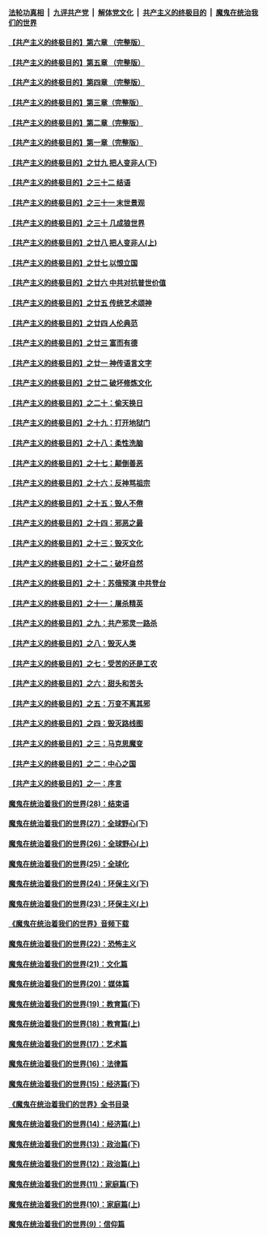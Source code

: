 ####  [法轮功真相](../../../../basic/blob/master/README.md?t=08240952) &nbsp;|&nbsp; [九评共产党](../../../../9ping.md/blob/master/README.md?t=08240952) &nbsp;|&nbsp; [解体党文化](../../../../jtdwh.md/blob/master/README.md?t=08240952)  &nbsp;|&nbsp; [共产主义的终极目的](../../../../gczydzjmd.md/blob/master/README.md?t=08240952) &nbsp;|&nbsp; [魔鬼在统治我们的世界](../../../../mgztzwmdsj.md/blob/master/README.md?t=08240952) 

#### [【共产主义的终极目的】第六章 （完整版）](../pages/nsc422/n11428913.md?t=08240952) 

#### [【共产主义的终极目的】第五章 （完整版）](../pages/nsc422/n11428912.md?t=08240952) 

#### [【共产主义的终极目的】第四章 （完整版）](../pages/nsc422/n11428907.md?t=08240952) 

#### [【共产主义的终极目的】第三章（完整版）](../pages/nsc422/n11428848.md?t=08240952) 

#### [【共产主义的终极目的】第二章（完整版）](../pages/nsc422/n11428831.md?t=08240952) 

#### [【共产主义的终极目的】第一章（完整版）](../pages/nsc422/n11417651.md?t=08240952) 

#### [【共产主义的终极目的】之廿九 把人变非人(下)](../pages/nsc422/n11344140.md?t=08240952) 

#### [【共产主义的终极目的】之三十二 结语](../pages/nsc422/n11360535.md?t=08240952) 

#### [【共产主义的终极目的】之三十一 末世景观](../pages/nsc422/n11351129.md?t=08240952) 

#### [【共产主义的终极目的】之三十 几成狼世界](../pages/nsc422/n11348280.md?t=08240952) 

#### [【共产主义的终极目的】之廿八 把人变非人(上)](../pages/nsc422/n11340492.md?t=08240952) 

#### [【共产主义的终极目的】之廿七 以恨立国](../pages/nsc422/n11336944.md?t=08240952) 

#### [【共产主义的终极目的】之廿六 中共对抗普世价值](../pages/nsc422/n11324785.md?t=08240952) 

#### [【共产主义的终极目的】之廿五 传统艺术颂神](../pages/nsc422/n11296396.md?t=08240952) 

#### [【共产主义的终极目的】之廿四 人伦典范](../pages/nsc422/n11296397.md?t=08240952) 

#### [【共产主义的终极目的】之廿三 富而有德](../pages/nsc422/n11283598.md?t=08240952) 

#### [【共产主义的终极目的】之廿一 神传语言文字](../pages/nsc422/n11263265.md?t=08240952) 

#### [【共产主义的终极目的】之廿二 破坏修炼文化](../pages/nsc422/n11245728.md?t=08240952) 

#### [【共产主义的终极目的】之二十：偷天换日](../pages/nsc422/n11238846.md?t=08240952) 

#### [【共产主义的终极目的】之十九：打开地狱门](../pages/nsc422/n11206376.md?t=08240952) 

#### [【共产主义的终极目的】之十八：柔性洗脑](../pages/nsc422/n11199994.md?t=08240952) 

#### [【共产主义的终极目的】之十七：颠倒善恶](../pages/nsc422/n11179782.md?t=08240952) 

#### [【共产主义的终极目的】之十六：反神骂祖宗](../pages/nsc422/n11166798.md?t=08240952) 

#### [【共产主义的终极目的】之十五：毁人不倦](../pages/nsc422/n11166792.md?t=08240952) 

#### [【共产主义的终极目的】之十四：邪恶之最](../pages/nsc422/n11150249.md?t=08240952) 

#### [【共产主义的终极目的】之十三：毁灭文化](../pages/nsc422/n11135227.md?t=08240952) 

#### [【共产主义的终极目的】之十二：破坏自然](../pages/nsc422/n11135214.md?t=08240952) 

#### [【共产主义的终极目的】之十：苏俄预演 中共登台](../pages/nsc422/n11118424.md?t=08240952) 

#### [【共产主义的终极目的】之十一：屠杀精英](../pages/nsc422/n11118442.md?t=08240952) 

#### [【共产主义的终极目的】之九：共产邪灵一路杀](../pages/nsc422/n11114139.md?t=08240952) 

#### [【共产主义的终极目的】之八：毁灭人类](../pages/nsc422/n11108503.md?t=08240952) 

#### [【共产主义的终极目的】之七：受苦的还是工农](../pages/nsc422/n11101809.md?t=08240952) 

#### [【共产主义的终极目的】之六：甜头和苦头](../pages/nsc422/n11096971.md?t=08240952) 

#### [【共产主义的终极目的】之五：万变不离其邪](../pages/nsc422/n11091285.md?t=08240952) 

#### [【共产主义的终极目的】之四：毁灭路线图](../pages/nsc422/n11086284.md?t=08240952) 

#### [【共产主义的终极目的】之三：马克思魔变](../pages/nsc422/n11061941.md?t=08240952) 

#### [【共产主义的终极目的】之二：中心之国](../pages/nsc422/n11047728.md?t=08240952) 

#### [【共产主义的终极目的】之一：序言](../pages/nsc422/n11086077.md?t=08240952) 

#### [魔鬼在统治着我们的世界(28)：结束语](../pages/nsc422/n10936246.md?t=08240952) 

#### [魔鬼在统治着我们的世界(27)：全球野心(下)](../pages/nsc422/n10928319.md?t=08240952) 

#### [魔鬼在统治着我们的世界(26)：全球野心(上)](../pages/nsc422/n10900318.md?t=08240952) 

#### [魔鬼在统治着我们的世界(25)：全球化](../pages/nsc422/n10788205.md?t=08240952) 

#### [魔鬼在统治着我们的世界(24)：环保主义(下)](../pages/nsc422/n10695307.md?t=08240952) 

#### [魔鬼在统治着我们的世界(23)：环保主义(上)](../pages/nsc422/n10688613.md?t=08240952) 

#### [《魔鬼在统治着我们的世界》音频下载](../pages/nsc422/n10635553.md?t=08240952) 

#### [魔鬼在统治着我们的世界(22)：恐怖主义](../pages/nsc422/n10614727.md?t=08240952) 

#### [魔鬼在统治着我们的世界(21)：文化篇](../pages/nsc422/n10597706.md?t=08240952) 

#### [魔鬼在统治着我们的世界(20)：媒体篇](../pages/nsc422/n10586579.md?t=08240952) 

#### [魔鬼在统治着我们的世界(19)：教育篇(下)](../pages/nsc422/n10564808.md?t=08240952) 

#### [魔鬼在统治着我们的世界(18)：教育篇(上)](../pages/nsc422/n10526970.md?t=08240952) 

#### [魔鬼在统治着我们的世界(17)：艺术篇](../pages/nsc422/n10499093.md?t=08240952) 

#### [魔鬼在统治着我们的世界(16)：法律篇](../pages/nsc422/n10485969.md?t=08240952) 

#### [魔鬼在统治着我们的世界(15)：经济篇(下)](../pages/nsc422/n10469975.md?t=08240952) 

#### [《魔鬼在统治着我们的世界》全书目录](../pages/nsc422/n10464261.md?t=08240952) 

#### [魔鬼在统治着我们的世界(14)：经济篇(上)](../pages/nsc422/n10457370.md?t=08240952) 

#### [魔鬼在统治着我们的世界(13)：政治篇(下)](../pages/nsc422/n10448270.md?t=08240952) 

#### [魔鬼在统治着我们的世界(12)：政治篇(上)](../pages/nsc422/n10444576.md?t=08240952) 

#### [魔鬼在统治着我们的世界(11)：家庭篇(下)](../pages/nsc422/n10440961.md?t=08240952) 

#### [魔鬼在统治着我们的世界(10)：家庭篇(上)](../pages/nsc422/n10435448.md?t=08240952) 

#### [魔鬼在统治着我们的世界(9)：信仰篇](../pages/nsc422/n10432159.md?t=08240952) 

